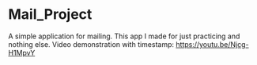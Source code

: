 # Mail_Project
A simple application for mailing. This app I made for just practicing and nothing else.
Video demonstration with timestamp: https://youtu.be/Njcg-H1MpvY

